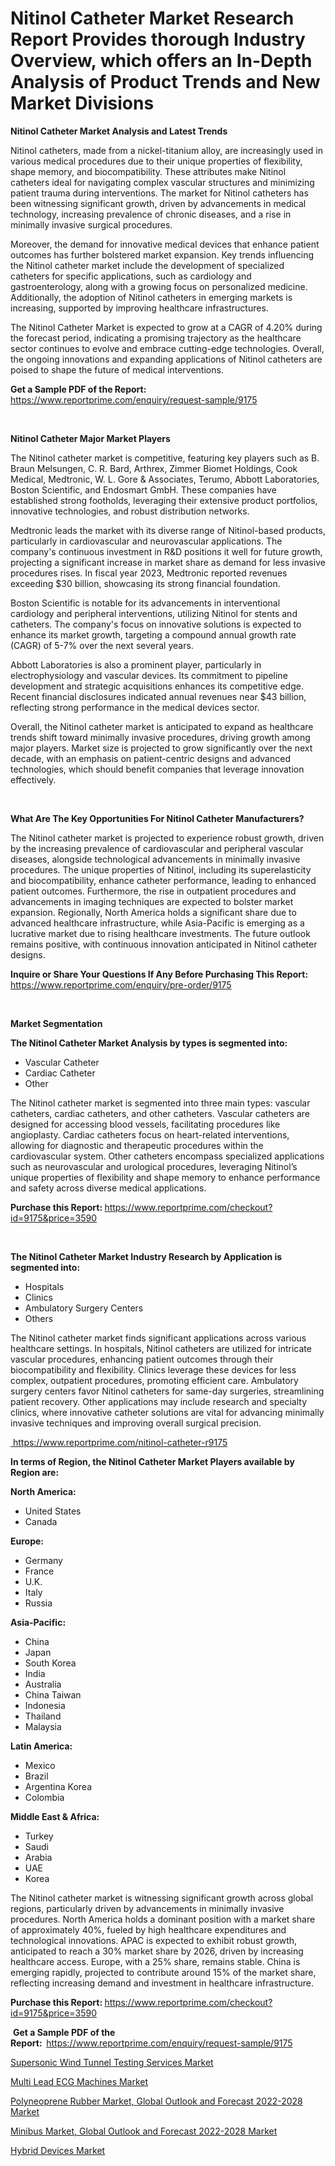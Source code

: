<p><h1>Nitinol Catheter Market Research Report Provides thorough Industry Overview, which offers an In-Depth Analysis of Product Trends and New Market Divisions</h1></p><p><strong>Nitinol Catheter Market Analysis and Latest Trends</strong></p>
<p><p>Nitinol catheters, made from a nickel-titanium alloy, are increasingly used in various medical procedures due to their unique properties of flexibility, shape memory, and biocompatibility. These attributes make Nitinol catheters ideal for navigating complex vascular structures and minimizing patient trauma during interventions. The market for Nitinol catheters has been witnessing significant growth, driven by advancements in medical technology, increasing prevalence of chronic diseases, and a rise in minimally invasive surgical procedures.</p><p>Moreover, the demand for innovative medical devices that enhance patient outcomes has further bolstered market expansion. Key trends influencing the Nitinol catheter market include the development of specialized catheters for specific applications, such as cardiology and gastroenterology, along with a growing focus on personalized medicine. Additionally, the adoption of Nitinol catheters in emerging markets is increasing, supported by improving healthcare infrastructures.</p><p>The Nitinol Catheter Market is expected to grow at a CAGR of 4.20% during the forecast period, indicating a promising trajectory as the healthcare sector continues to evolve and embrace cutting-edge technologies. Overall, the ongoing innovations and expanding applications of Nitinol catheters are poised to shape the future of medical interventions.</p></p>
<p><strong>Get a Sample PDF of the Report:&nbsp;</strong> <a href="https://www.reportprime.com/enquiry/request-sample/9175">https://www.reportprime.com/enquiry/request-sample/9175</a></p>
<p>&nbsp;</p>
<p><strong>Nitinol Catheter Major Market Players</strong></p>
<p><p>The Nitinol catheter market is competitive, featuring key players such as B. Braun Melsungen, C. R. Bard, Arthrex, Zimmer Biomet Holdings, Cook Medical, Medtronic, W. L. Gore & Associates, Terumo, Abbott Laboratories, Boston Scientific, and Endosmart GmbH. These companies have established strong footholds, leveraging their extensive product portfolios, innovative technologies, and robust distribution networks.</p><p>Medtronic leads the market with its diverse range of Nitinol-based products, particularly in cardiovascular and neurovascular applications. The company's continuous investment in R&D positions it well for future growth, projecting a significant increase in market share as demand for less invasive procedures rises. In fiscal year 2023, Medtronic reported revenues exceeding $30 billion, showcasing its strong financial foundation.</p><p>Boston Scientific is notable for its advancements in interventional cardiology and peripheral interventions, utilizing Nitinol for stents and catheters. The company's focus on innovative solutions is expected to enhance its market growth, targeting a compound annual growth rate (CAGR) of 5-7% over the next several years.</p><p>Abbott Laboratories is also a prominent player, particularly in electrophysiology and vascular devices. Its commitment to pipeline development and strategic acquisitions enhances its competitive edge. Recent financial disclosures indicated annual revenues near $43 billion, reflecting strong performance in the medical devices sector.</p><p>Overall, the Nitinol catheter market is anticipated to expand as healthcare trends shift toward minimally invasive procedures, driving growth among major players. Market size is projected to grow significantly over the next decade, with an emphasis on patient-centric designs and advanced technologies, which should benefit companies that leverage innovation effectively.</p></p>
<p>&nbsp;</p>
<p><strong>What Are The Key Opportunities For Nitinol Catheter Manufacturers?</strong></p>
<p><p>The Nitinol catheter market is projected to experience robust growth, driven by the increasing prevalence of cardiovascular and peripheral vascular diseases, alongside technological advancements in minimally invasive procedures. The unique properties of Nitinol, including its superelasticity and biocompatibility, enhance catheter performance, leading to enhanced patient outcomes. Furthermore, the rise in outpatient procedures and advancements in imaging techniques are expected to bolster market expansion. Regionally, North America holds a significant share due to advanced healthcare infrastructure, while Asia-Pacific is emerging as a lucrative market due to rising healthcare investments. The future outlook remains positive, with continuous innovation anticipated in Nitinol catheter designs.</p></p>
<p><strong>Inquire or Share Your Questions If Any Before Purchasing This Report:</strong> <a href="https://www.reportprime.com/enquiry/pre-order/9175">https://www.reportprime.com/enquiry/pre-order/9175</a></p>
<p>&nbsp;</p>
<p><strong>Market Segmentation</strong></p>
<p><strong>The Nitinol Catheter Market Analysis by types is segmented into:</strong></p>
<p><ul><li>Vascular Catheter</li><li>Cardiac Catheter</li><li>Other</li></ul></p>
<p><p>The Nitinol catheter market is segmented into three main types: vascular catheters, cardiac catheters, and other catheters. Vascular catheters are designed for accessing blood vessels, facilitating procedures like angioplasty. Cardiac catheters focus on heart-related interventions, allowing for diagnostic and therapeutic procedures within the cardiovascular system. Other catheters encompass specialized applications such as neurovascular and urological procedures, leveraging Nitinol’s unique properties of flexibility and shape memory to enhance performance and safety across diverse medical applications.</p></p>
<p><strong>Purchase this Report:&nbsp;</strong><a href="https://www.reportprime.com/checkout?id=9175&price=3590">https://www.reportprime.com/checkout?id=9175&price=3590</a></p>
<p>&nbsp;</p>
<p><strong>The Nitinol Catheter Market Industry Research by Application is segmented into:</strong></p>
<p><ul><li>Hospitals</li><li>Clinics</li><li>Ambulatory Surgery Centers</li><li>Others</li></ul></p>
<p><p>The Nitinol catheter market finds significant applications across various healthcare settings. In hospitals, Nitinol catheters are utilized for intricate vascular procedures, enhancing patient outcomes through their biocompatibility and flexibility. Clinics leverage these devices for less complex, outpatient procedures, promoting efficient care. Ambulatory surgery centers favor Nitinol catheters for same-day surgeries, streamlining patient recovery. Other applications may include research and specialty clinics, where innovative catheter solutions are vital for advancing minimally invasive techniques and improving overall surgical precision.</p></p>
<p><a href="https://www.reportprime.com/nitinol-catheter-r9175">&nbsp;https://www.reportprime.com/nitinol-catheter-r9175</a></p>
<p><strong>In terms of Region, the Nitinol Catheter Market Players available by Region are:</strong></p>
<p>
    <p> <strong> North America: </strong>
        <ul>
            <li>United States</li>
            <li>Canada</li>
        </ul>
        </p> 
    <p> <strong> Europe: </strong>
        <ul>
            <li>Germany</li>
            <li>France</li>
            <li>U.K.</li>
            <li>Italy</li>
            <li>Russia</li>
        </ul>
        </p> 
    <p> <strong> Asia-Pacific: </strong>
        <ul>
            <li>China</li>
            <li>Japan</li>
            <li>South Korea</li>
            <li>India</li>
            <li>Australia</li>
            <li>China Taiwan</li>
            <li>Indonesia</li>
            <li>Thailand</li>
            <li>Malaysia</li>
        </ul>
        </p> 
    <p> <strong> Latin America: </strong>
        <ul>
            <li>Mexico</li>
            <li>Brazil</li>
            <li>Argentina Korea</li>
            <li>Colombia</li>
        </ul>
        </p> 
    <p> <strong> Middle East & Africa: </strong>
        <ul>
            <li>Turkey</li>
            <li>Saudi</li>
            <li>Arabia</li>
            <li>UAE</li>
            <li>Korea</li>
        </ul>
    </p>
    </p>
<p><p>The Nitinol catheter market is witnessing significant growth across global regions, particularly driven by advancements in minimally invasive procedures. North America holds a dominant position with a market share of approximately 40%, fueled by high healthcare expenditures and technological innovations. APAC is expected to exhibit robust growth, anticipated to reach a 30% market share by 2026, driven by increasing healthcare access. Europe, with a 25% share, remains stable. China is emerging rapidly, projected to contribute around 15% of the market share, reflecting increasing demand and investment in healthcare infrastructure.</p></p>
<p><strong>Purchase this Report: </strong><a href="https://www.reportprime.com/checkout?id=9175&price=3590">https://www.reportprime.com/checkout?id=9175&price=3590</a></p>
<p>&nbsp;<strong>Get a Sample PDF of the Report:&nbsp;&nbsp;</strong><a href="https://www.reportprime.com/enquiry/request-sample/9175">https://www.reportprime.com/enquiry/request-sample/9175</a></p>
<p><strong></strong></p>
<p><p><a href="https://issuu.com/reportprime-2/docs/supersonic-wind-tunnel-testing-serv_92370d59d56efd">Supersonic Wind Tunnel Testing Services Market</a></p><p><a href="https://github.com/AshikRahman991/Market-Research-Report-List-1/blob/main/multi-lead-ecg-machines-market.md">Multi Lead ECG Machines Market</a></p><p><a href="https://medium.com/@connor.marshall794/the-global-polyneoprene-rubber-market-global-outlook-and-forecast-2022-2028-market-is-a-dynamic-5485439d4d10">Polyneoprene Rubber Market, Global Outlook and Forecast 2022-2028 Market</a></p><p><a href="https://medium.com/@connor.marshall794/the-minibus-market-global-outlook-and-forecast-2022-2028-market-insights-report-offers-an-dd2bca8826ef">Minibus Market, Global Outlook and Forecast 2022-2028 Market</a></p><p><a href="https://www.linkedin.com/pulse/hybrid-devices-industry-insights-report-analyzing-market-trends-g1y6c?trackingId=VSuRIwKlRVGhEhkoXe69QQ%3D%3D">Hybrid Devices Market</a></p></p>